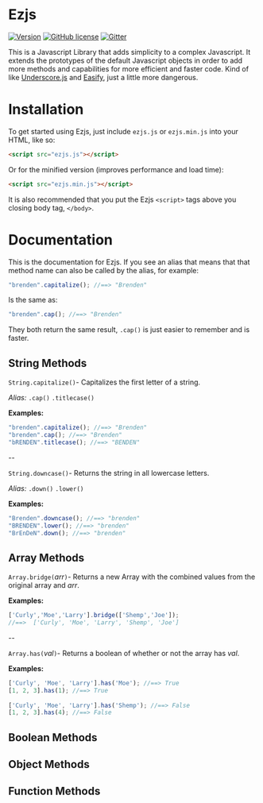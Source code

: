 # Ezjs

[![Version](https://img.shields.io/badge/version-1.0-yellow.svg?style=flat-square)](https://github.com/KingShimkus/Ezjs/blob/master/src/ezjs.js#L5)
[![GitHub license](https://img.shields.io/badge/license-MIT-blue.svg?style=flat-square)](https://raw.githubusercontent.com/KingShimkus/Ezjs/master/LICENSE)
[![Gitter](https://img.shields.io/badge/GITTER-join%20chat-45cba1.svg?style=flat-square)](https://gitter.im/KingShimkus/Ezjs?utm_source=badge&utm_medium=badge&utm_campaign=pr-badge&utm_content=body_badge)

This is a Javascript Library that adds simplicity to a complex Javascript. It extends the prototypes of the default Javascript objects in order to add more methods and capabilities for more efficient and faster code. Kind of like [Underscore.js](http://underscorejs.org/) and [Easify](https://github.com/salexzee/Easify), just a little more dangerous. 


# Installation

To get started using Ezjs, just include `ezjs.js` or `ezjs.min.js` into your HTML, like so:

```html
<script src="ezjs.js"></script>
```
Or for the minified version (improves performance and load time):
```html
<script src="ezjs.min.js"></script>
```
It is also recommended that you put the Ezjs `<script>` tags above you closing body tag, `</body>`. 


# Documentation  

This is the documentation for Ezjs. If you see an alias that means that that method name can also be called by the alias, for example:
``` javascript
"brenden".capitalize(); //==> "Brenden"
```
Is the same as:
``` javascript
"brenden".cap(); //==> "Brenden"
```
They both return the same result, `.cap()` is just easier to remember and is faster. 

String Methods
---
`String.capitalize()`- Capitalizes the first letter of a string.

*Alias:* `.cap()` `.titlecase()`

**Examples:** 
``` javascript
"brenden".capitalize(); //==> "Brenden"
"brenden".cap(); //==> "Brenden"
"bRENDEN".titlecase(); //==> "BENDEN"
```
--
 
`String.downcase()`- Returns the string in all lowercase letters.

*Alias:* `.down()` `.lower()`

**Examples:** 
``` javascript
"Brenden".downcase(); //==> "brenden"
"BRENDEN".lower(); //==> "brenden"
"BrEnDeN".down(); //==> "brenden"
```

Array Methods
---

`Array.bridge(`*arr*`)`- Returns a new Array with the combined values from the original array and *arr*.

**Examples:** 
``` javascript
['Curly','Moe','Larry'].bridge(['Shemp','Joe']); 
//==>  ['Curly', 'Moe', 'Larry', 'Shemp', 'Joe']
```
--

`Array.has(`*val*`)`- Returns a boolean of whether or not the array has *val*.

**Examples:** 
``` javascript
['Curly', 'Moe', 'Larry'].has('Moe'); //==> True
[1, 2, 3].has(1); //==> True
 
['Curly', 'Moe', 'Larry'].has('Shemp'); //==> False
[1, 2, 3].has(4); //==> False
```

Boolean Methods
---

Object Methods
---

Function Methods
---

